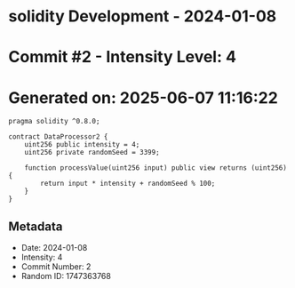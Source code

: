﻿# solidity Development - 2024-01-08
# Commit #2 - Intensity Level: 4
# Generated on: 2025-06-07 11:16:22
```solidity
pragma solidity ^0.8.0;

contract DataProcessor2 {
    uint256 public intensity = 4;
    uint256 private randomSeed = 3399;

    function processValue(uint256 input) public view returns (uint256) {
        return input * intensity + randomSeed % 100;
    }
}
```
## Metadata
- Date: 2024-01-08
- Intensity: 4
- Commit Number: 2
- Random ID: 1747363768
